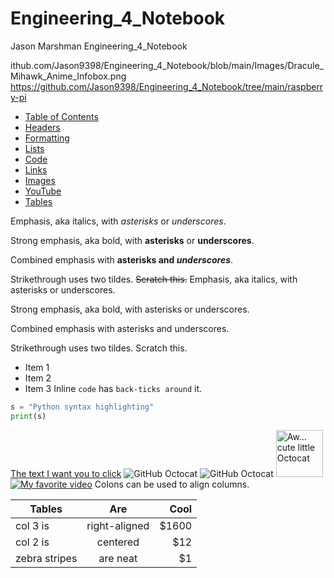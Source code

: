 # Engineering_4_Notebook
Jason Marshman Engineering_4_Notebook

ithub.com/Jason9398/Engineering_4_Notebook/blob/main/Images/Dracule_Mihawk_Anime_Infobox.png
https://github.com/Jason9398/Engineering_4_Notebook/tree/main/raspberry-pi
* [Table of Contents](#table-of-contents)
* [Headers](#Headers)
* [Formatting](#Formatting)
* [Lists](#Lists)
* [Code](#Code)
* [Links](#Links)
* [Images](#Images)
* [YouTube](#YouTube)
* [Tables](#Tables)

Emphasis, aka italics, with *asterisks* or _underscores_.

Strong emphasis, aka bold, with **asterisks** or __underscores__.

Combined emphasis with **asterisks and _underscores_**.

Strikethrough uses two tildes. ~~Scratch this.~~
Emphasis, aka italics, with asterisks or underscores.

Strong emphasis, aka bold, with asterisks or underscores.

Combined emphasis with asterisks and underscores.

Strikethrough uses two tildes. Scratch this.
* Item 1
* Item 2
* Item 3
Inline `code` has `back-ticks around` it.
```python
s = "Python syntax highlighting"
print(s)
```
[The text I want you to click](http://www.google.com)
![GitHub Octocat](media/octocat.jpg)
![GitHub Octocat](media/octocat.jpg "Big Octocat")
<img src="media/octocat.jpg" width="75" title="Aw... cute little Octocat">
[![My favorite video](https://img.youtube.com/vi/wZZ7oFKsKzY/0.jpg)](https://www.youtube.com/watch?v=wZZ7oFKsKzY)
Colons can be used to align columns.

| Tables        | Are           | Cool  |
| ------------- |:-------------:| -----:|
| col 3 is      | right-aligned | $1600 |
| col 2 is      | centered      |   $12 |
| zebra stripes | are neat      |    $1 |
